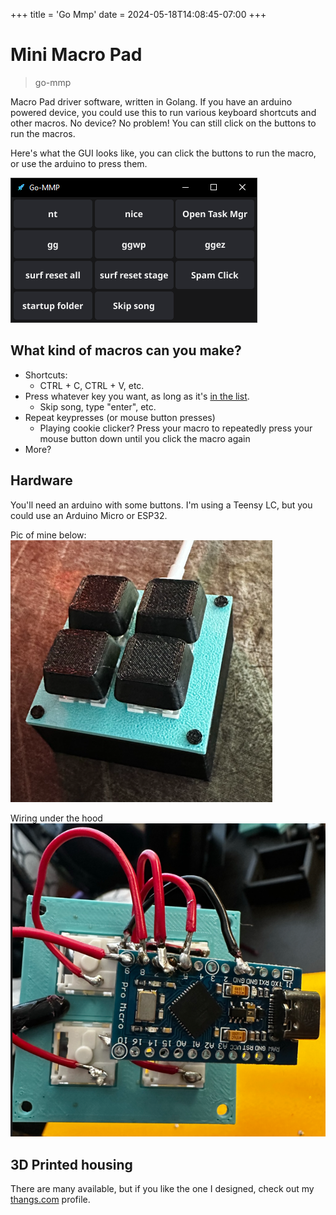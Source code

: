 +++
title = 'Go Mmp'
date = 2024-05-18T14:08:45-07:00
+++

# Mini Macro Pad
> go-mmp

Macro Pad driver software, written in Golang. If you have an arduino powered device, you could use this to run various keyboard shortcuts and other macros. No device? No problem! You can still click on the buttons to run the macros.

Here's what the GUI looks like, you can click the buttons to run the macro, or use the arduino to press them.

![screenshot of gui](https://github.com/ssebs/go-mmp/blob/main/res/GUIScreenshot.png)

## What kind of macros can you make?
- Shortcuts:
  - CTRL + C, CTRL + V, etc.
- Press whatever key you want, as long as it's [in the list](https://github.com/go-vgo/robotgo/blob/master/docs/keys.md#keys).
  - Skip song, type "enter", etc.
- Repeat keypresses (or mouse button presses)
  - Playing cookie clicker? Press your macro to repeatedly press your mouse button down until you click the macro again
- More? 


## Hardware
You'll need an arduino with some buttons. I'm using a Teensy LC, but you could use an Arduino Micro or ESP32.

Pic of mine below:
![Macro Pad](https://github.com/ssebs/go-mmp/blob/main/res/mmpbuilt.png)

Wiring under the hood
![Wiring](https://github.com/ssebs/go-mmp/blob/main/res/mmpwiring.png)

## 3D Printed housing
There are many available, but if you like the one I designed, check out my [thangs.com](https://than.gs/m/710028) profile.

